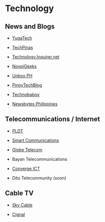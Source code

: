 # Technology

## News and Blogs

- [YugaTech](https://www.yugatech.com/)

- [TechPinas](https://www.techpinas.com/)

- [Technology.Inquirer.net](https://technology.inquirer.net/)

- [NoypiGeeks](https://www.noypigeeks.com/)

- [Unbox PH](https://www.unbox.ph/)

- [PinoyTechBlog](https://www.pinoytechblog.com/)

- [Technobaboy](https://www.technobaboy.com/)

- [Newsbytes Philippines](http://newsbytes.ph/)

## Telecommunications / Internet

- [PLDT](https://pldthome.com/)

- [Smart Communications](https://smart.com.ph)

- [Globe Telecom](https://www.globe.com.ph)

- Bayan Telecommunications

- [Converge ICT](https://www.convergeict.com)

- Dito Telecommunity (soon)

## Cable TV

- [Sky Cable](http://www.mysky.com.ph)

- [Cignal](https://cignal.tv)
